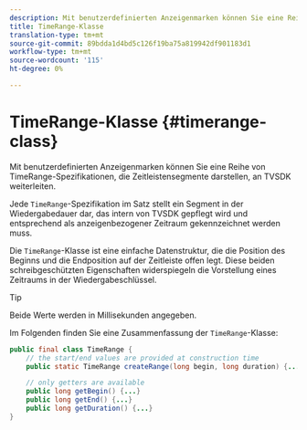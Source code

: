 ```yaml
---
description: Mit benutzerdefinierten Anzeigenmarken können Sie eine Reihe von TimeRange-Spezifikationen, die Zeitleistensegmente darstellen, an TVSDK weiterleiten.
title: TimeRange-Klasse
translation-type: tm+mt
source-git-commit: 89bdda1d4bd5c126f19ba75a819942df901183d1
workflow-type: tm+mt
source-wordcount: '115'
ht-degree: 0%

---
```



# TimeRange-Klasse {#timerange-class}

Mit benutzerdefinierten Anzeigenmarken können Sie eine Reihe von TimeRange-Spezifikationen, die Zeitleistensegmente darstellen, an TVSDK weiterleiten.

<!--<a id="section_42EB6D62627A424ABA250E3246EFEFC3"></a>-->

Jede `TimeRange`-Spezifikation im Satz stellt ein Segment in der Wiedergabedauer dar, das intern von TVSDK gepflegt wird und entsprechend als anzeigenbezogener Zeitraum gekennzeichnet werden muss.

Die `TimeRange`-Klasse ist eine einfache Datenstruktur, die die Position des Beginns und die Endposition auf der Zeitleiste offen legt. Diese beiden schreibgeschützten Eigenschaften widerspiegeln die Vorstellung eines Zeitraums in der Wiedergabeschlüssel.

>[!TIP]
>
>Beide Werte werden in Millisekunden angegeben.

Im Folgenden finden Sie eine Zusammenfassung der `TimeRange`-Klasse:

```java
public final class TimeRange {
    // the start/end values are provided at construction time
    public static TimeRange createRange(long begin, long duration) {...} 

    // only getters are available
    public long getBegin() {...} 
    public long getEnd() {...} 
    public long getDuration() {...}
}
```
